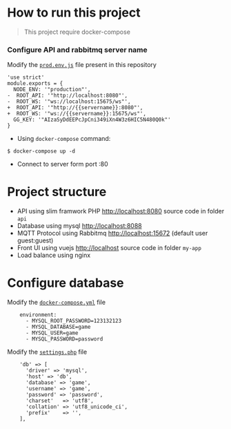 # How to run this project
> This project require docker-compose

### Configure API and rabbitmq server name

Modify the [`prod.env.js`](https://github.com/PongCupz/cardgame/blob/main/my-app/config/prod.env.js) file present in this repository

```console
'use strict'
module.exports = {
  NODE_ENV: '"production"',
-  ROOT_API: '"http://localhost:8080"',
-  ROOT_WS: '"ws://localhost:15675/ws"',
+  ROOT_API: '"http://{{servername}}:8080"',
+  ROOT_WS: '"ws://{{servername}}:15675/ws"',
  GG_KEY: '"AIzaSyDdEEPcJpCni349iXn4W3z6HIC5N480Q0k"'
}
```
* Using `docker-compose` command:

```console
$ docker-compose up -d
```
* Connect to server form port :80

# Project structure

- API using slim framwork PHP [http://localhost:8080](http://localhost:8080) source code in folder `api`
- Database using mysql [http://localhost:8088](http://localhost:8088)
- MQTT Protocol using Rabbitmq [http://localhost:15672](http://localhost:15672) (default user guest:guest)
- Front UI using vuejs [http://localhost](http://localhost) source code in folder `my-app`
- Load balance using nginx

# Configure database

Modify the [`docker-compose.yml`](https://github.com/PongCupz/cardgame/blob/main/docker-compose.yml) file

```console
    environment:
      - MYSQL_ROOT_PASSWORD=123132123
      - MYSQL_DATABASE=game
      - MYSQL_USER=game
      - MYSQL_PASSWORD=password
```
Modify the [`settings.php`](https://github.com/PongCupz/cardgame/blob/main/api/src/settings.php) file

```console
    'db' => [
      'driver' => 'mysql',
      'host' => 'db',
      'database' => 'game',
      'username' => 'game',
      'password' => 'password',
      'charset'   => 'utf8',
      'collation' => 'utf8_unicode_ci',
      'prefix'    => '',
    ],
```